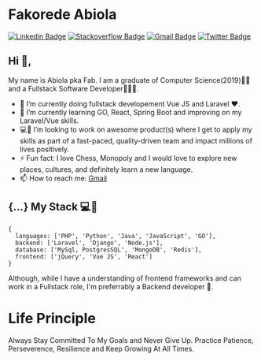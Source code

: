 <!--
**Fakorede/Fakorede** is a ✨ _special_ ✨ repository because its `README.md` (this file) appears on your GitHub profile.

-->


# Fakorede Abiola

[![Linkedin Badge](https://img.shields.io/badge/-abiolafakorede-blue?style=flat-square&logo=Linkedin&logoColor=white&link=https://www.linkedin.com/in/fakorede/)](https://www.linkedin.com/in/fakorede/)
[![Stackoverflow Badge](https://img.shields.io/badge/-Stackoverflow-4CA143?style=flat-square&logo=Stackoverflow&logoColor=white&link=https://stackoverflow.com/users/6883910/abiola)](https://stackoverflow.com/users/6883910/abiola)
[![Gmail Badge](https://img.shields.io/badge/-abiolafakorede@gmail.com-c14438?style=flat-square&logo=Gmail&logoColor=white&link=mailto:abiolafakorede@gmail.com)](mailto:abiolafakorede@gmail.com)
[![Twitter Badge](https://img.shields.io/twitter/follow/thefabdev?label=follow&style=social)](https://twitter.com/thefabdev)


## Hi 👋,

My name is Abiola pka Fab. I am a graduate of Computer Science(2019)👨‍🎓 and a Fullstack Software Developer👨🏽‍💻.
 
- 🔭 I’m currently doing fullstack developement Vue JS and Laravel ❤️.
- 🌱 I’m currently learning GO, React, Spring Boot and improving on my Laravel/Vue skills.
- 💻👯 I’m looking to work on awesome product(s) where I get to apply my skills as part of a fast-paced, quality-driven team and impact millions of lives positively.
- ⚡ Fun fact: I love Chess, Monopoly and I would love to explore new places, cultures, and definitely learn a new language.
- 📫 How to reach me: [Gmail](mailto:abiolafakorede@gmail.com)

## {...} My Stack 💻🚀

```
{
  languages: ['PHP', 'Python', 'Java', 'JavaScript', 'GO'],
  backend: ['Laravel', 'Django', 'Node.js'],
  database: ['MySql, PostgresSQL', 'MongoDB', 'Redis'],
  frontend: ['jQuery', 'Vue JS', 'React']
}
```

Although, while I have a understanding of frontend frameworks and can work in a Fullstack role, I'm preferrably a Backend developer 🚀.

# Life Principle

Always Stay Committed To My Goals and Never Give Up. Practice Patience, Perseverence, Resilience and Keep Growing At All Times.


